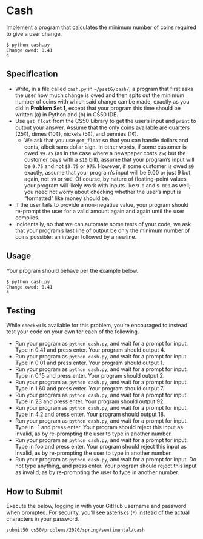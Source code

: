 # Cash
Implement a program that calculates the minimum number of coins required to give a user change.
```
$ python cash.py
Change owed: 0.41
4
```
## Specification
* Write, in a file called `cash.py` in `~/pset6/cash/`, a program that first asks the user how much change is owed and then spits out the minimum number of coins with which said change can be made, exactly as you did in **Problem Set 1**, except that your program this time should be written (a) in Python and (b) in CS50 IDE.
* Use `get_float` from the CS50 Library to get the user’s input and `print` to output your answer. Assume that the only coins available are quarters (25¢), dimes (10¢), nickels (5¢), and pennies (1¢).
    * We ask that you use `get_float` so that you can handle dollars and cents, albeit sans dollar sign. In other words, if some customer is owed `$9.75` (as in the case where a newspaper costs `25¢` but the customer pays with a `$10` bill), assume that your program’s input will be `9.75` and not `$9.75` or `975`. However, if some customer is owed `$9` exactly, assume that your program’s input will be 9.00 or just 9 but, again, not `$9` or `900`. Of course, by nature of floating-point values, your program will likely work with inputs like `9.0` and `9.000` as well; you need not worry about checking whether the user’s input is “formatted” like money should be.
* If the user fails to provide a non-negative value, your program should re-prompt the user for a valid amount again and again until the user complies.
* Incidentally, so that we can automate some tests of your code, we ask that your program’s last line of output be only the minimum number of coins possible: an integer followed by a newline.

## Usage
Your program should behave per the example below.
```
$ python cash.py
Change owed: 0.41
4
```

## Testing
While `check50` is available for this problem, you’re encouraged to instead test your code on your own for each of the following.

* Run your program as `python cash.py`, and wait for a prompt for input. Type in 0.41 and press enter. Your program should output 4.
* Run your program as `python cash.py`, and wait for a prompt for input. Type in 0.01 and press enter. Your program should output 1.
* Run your program as `python cash.py`, and wait for a prompt for input. Type in 0.15 and press enter. Your program should output 2.
* Run your program as `python cash.py`, and wait for a prompt for input. Type in 1.60 and press enter. Your program should output 7.
* Run your program as `python cash.py`, and wait for a prompt for input. Type in 23 and press enter. Your program should output 92.
* Run your program as `python cash.py`, and wait for a prompt for input. Type in 4.2 and press enter. Your program should output 18.
* Run your program as `python cash.py`, and wait for a prompt for input. Type in -1 and press enter. Your program should reject this input as invalid, as by re-prompting the user to type in another number.
* Run your program as `python cash.py`, and wait for a prompt for input. Type in foo and press enter. Your program should reject this input as invalid, as by re-prompting the user to type in another number.
* Run your program as `python cash.py`, and wait for a prompt for input. Do not type anything, and press enter. Your program should reject this input as invalid, as by re-prompting the user to type in another number.

## How to Submit
Execute the below, logging in with your GitHub username and password when prompted. For security, you’ll see asterisks (`*`) instead of the actual characters in your password.
```
submit50 cs50/problems/2020/spring/sentimental/cash
```